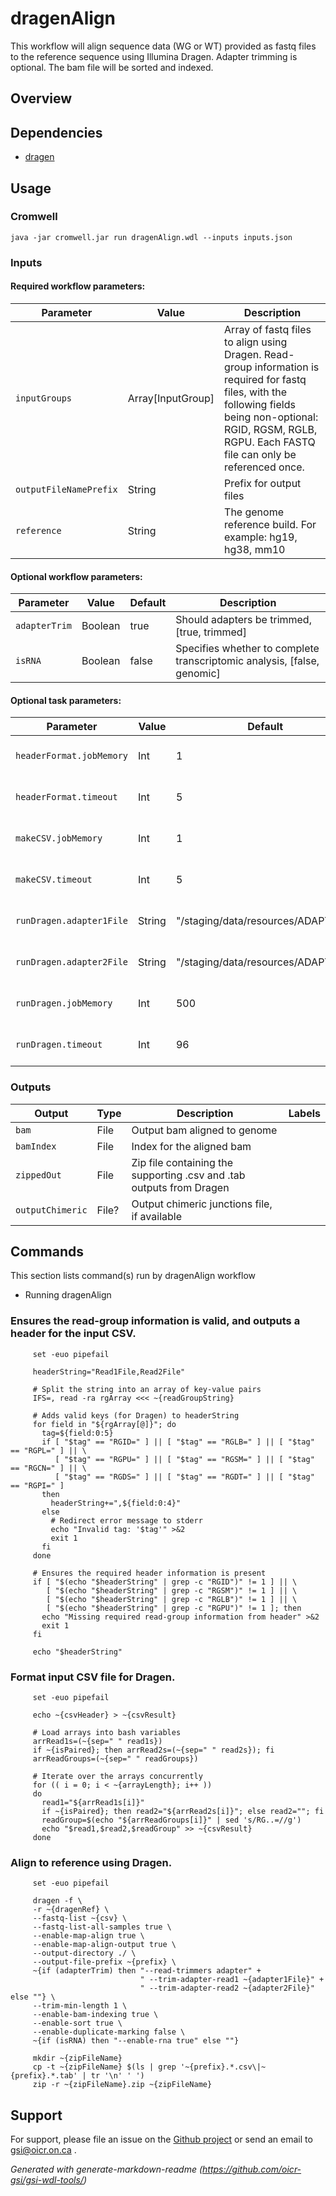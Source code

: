 # dragenAlign

This workflow will align sequence data (WG or WT) provided as fastq files to the reference sequence using Illumina Dragen. Adapter trimming is optional. The bam file will be sorted and indexed.

## Overview

## Dependencies

* [dragen](https://developer.illumina.com/dragen)


## Usage

### Cromwell
```
java -jar cromwell.jar run dragenAlign.wdl --inputs inputs.json
```

### Inputs

#### Required workflow parameters:
Parameter|Value|Description
---|---|---
`inputGroups`|Array[InputGroup]|Array of fastq files to align using Dragen. Read-group information is required for fastq files, with the following fields being non-optional: RGID, RGSM, RGLB, RGPU. Each FASTQ file can only be referenced once.
`outputFileNamePrefix`|String|Prefix for output files
`reference`|String|The genome reference build. For example: hg19, hg38, mm10


#### Optional workflow parameters:
Parameter|Value|Default|Description
---|---|---|---
`adapterTrim`|Boolean|true|Should adapters be trimmed, [true, trimmed]
`isRNA`|Boolean|false|Specifies whether to complete transcriptomic analysis, [false, genomic]


#### Optional task parameters:
Parameter|Value|Default|Description
---|---|---|---
`headerFormat.jobMemory`|Int|1|Memory allocated for this job
`headerFormat.timeout`|Int|5|Hours before task timeout
`makeCSV.jobMemory`|Int|1|Memory allocated for this job
`makeCSV.timeout`|Int|5|Hours before task timeout
`runDragen.adapter1File`|String|"/staging/data/resources/ADAPTER1"|Adapters to be trimmed from read 1
`runDragen.adapter2File`|String|"/staging/data/resources/ADAPTER2"|Adapters to be trimmed from read 2
`runDragen.jobMemory`|Int|500|Memory allocated for this job
`runDragen.timeout`|Int|96|Hours before task timeout


### Outputs

Output | Type | Description | Labels
---|---|---|---
`bam`|File|Output bam aligned to genome|
`bamIndex`|File|Index for the aligned bam|
`zippedOut`|File|Zip file containing the supporting .csv and .tab outputs from Dragen|
`outputChimeric`|File?|Output chimeric junctions file, if available|


## Commands
This section lists command(s) run by dragenAlign workflow
 
* Running dragenAlign
 
### Ensures the read-group information is valid, and outputs a header for the input CSV.
 
``` 
     set -euo pipefail 
 
     headerString="Read1File,Read2File"
     
     # Split the string into an array of key-value pairs
     IFS=, read -ra rgArray <<< ~{readGroupString}
 
     # Adds valid keys (for Dragen) to headerString
     for field in "${rgArray[@]}"; do
       tag=${field:0:5}
       if [ "$tag" == "RGID=" ] || [ "$tag" == "RGLB=" ] || [ "$tag" == "RGPL=" ] || \
          [ "$tag" == "RGPU=" ] || [ "$tag" == "RGSM=" ] || [ "$tag" == "RGCN=" ] || \
          [ "$tag" == "RGDS=" ] || [ "$tag" == "RGDT=" ] || [ "$tag" == "RGPI=" ]
       then
         headerString+=",${field:0:4}"
       else
         # Redirect error message to stderr
         echo "Invalid tag: '$tag'" >&2  
         exit 1
       fi
     done
 
     # Ensures the required header information is present
     if [ "$(echo "$headerString" | grep -c "RGID")" != 1 ] || \
        [ "$(echo "$headerString" | grep -c "RGSM")" != 1 ] || \
        [ "$(echo "$headerString" | grep -c "RGLB")" != 1 ] || \
        [ "$(echo "$headerString" | grep -c "RGPU")" != 1 ]; then
       echo "Missing required read-group information from header" >&2  
       exit 1
     fi
 
     echo "$headerString"
```
 
### Format input CSV file for Dragen.
 
``` 
     set -euo pipefail 
     
     echo ~{csvHeader} > ~{csvResult}
 
     # Load arrays into bash variables
     arrRead1s=(~{sep=" " read1s})
     if ~{isPaired}; then arrRead2s=(~{sep=" " read2s}); fi
     arrReadGroups=(~{sep=" " readGroups})
     
     # Iterate over the arrays concurrently
     for (( i = 0; i < ~{arrayLength}; i++ ))
     do
       read1="${arrRead1s[i]}"
       if ~{isPaired}; then read2="${arrRead2s[i]}"; else read2=""; fi
       readGroup=$(echo "${arrReadGroups[i]}" | sed 's/RG..=//g')
       echo "$read1,$read2,$readGroup" >> ~{csvResult}
     done
```
 
### Align to reference using Dragen.
 
```
     set -euo pipefail
 
     dragen -f \
     -r ~{dragenRef} \
     --fastq-list ~{csv} \
     --fastq-list-all-samples true \
     --enable-map-align true \
     --enable-map-align-output true \
     --output-directory ./ \
     --output-file-prefix ~{prefix} \
     ~{if (adapterTrim) then "--read-trimmers adapter" +
                             " --trim-adapter-read1 ~{adapter1File}" +
                             " --trim-adapter-read2 ~{adapter2File}" else ""} \
     --trim-min-length 1 \
     --enable-bam-indexing true \
     --enable-sort true \
     --enable-duplicate-marking false \
     ~{if (isRNA) then "--enable-rna true" else ""}
     
     mkdir ~{zipFileName}
     cp -t ~{zipFileName} $(ls | grep '~{prefix}.*.csv\|~{prefix}.*.tab' | tr '\n' ' ')
     zip -r ~{zipFileName}.zip ~{zipFileName}
```
## Support

For support, please file an issue on the [Github project](https://github.com/oicr-gsi) or send an email to gsi@oicr.on.ca .

_Generated with generate-markdown-readme (https://github.com/oicr-gsi/gsi-wdl-tools/)_
